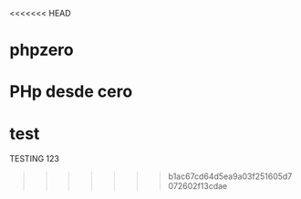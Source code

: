<<<<<<< HEAD
# phpzero
PHp desde cero
=======
# test
TESTING 123
>>>>>>> b1ac67cd64d5ea9a03f251605d7072602f13cdae
